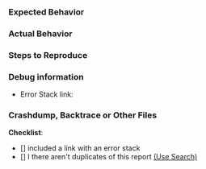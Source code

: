 <!--- Please do not create discussion in the bugreport tracker. -->
### Expected Behavior
<!--- What would you expect to happen -->



### Actual Behavior
<!--- What actually happened -->



### Steps to Reproduce
<!--- Please do not create new issues for non reproducible bug and check if a bug as issue is existing before! -->



### Debug information
<!--- Use https://hastebin.com/ -->
* Error Stack link:


### Crashdump, Backtrace or Other Files
<!--- USE https://hastebin.com/ FOR ANY LOGS -->

**Checklist**:
<!--- Make sure you've completed the following steps (put an "X" between of brackets): -->
- [] included a link with an error stack
- [] I there aren't duplicates of this report [(Use Search)](https://github.com/depascaldc/MSMSocketServer/issues)


